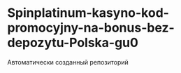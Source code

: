 # Spinplatinum-kasyno-kod-promocyjny-na-bonus-bez-depozytu-Polska-gu0
Автоматически созданный репозиторий
